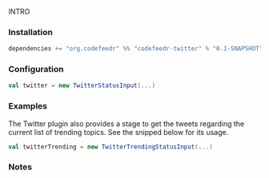 INTRO

### Installation

```scala
dependencies += "org.codefeedr" %% "codefeedr-twitter" % "0.1-SNAPSHOT"
```


### Configuration

```scala
val twitter = new TwitterStatusInput(...)
```

### Examples

The Twitter plugin also provides a stage to get the tweets regarding the current list of trending topics. See the
snipped below for its usage.

```scala
val twitterTrending = new TwitterTrendingStatusInput(...)
```

### Notes